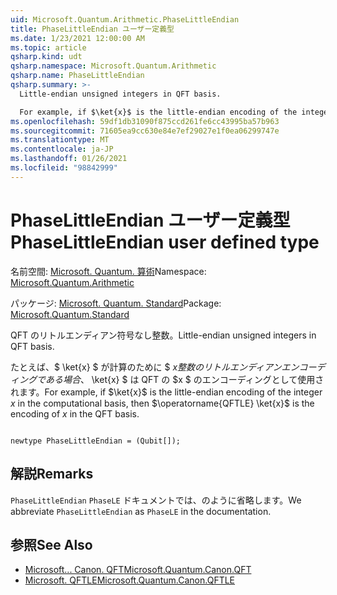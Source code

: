 ```yaml
---
uid: Microsoft.Quantum.Arithmetic.PhaseLittleEndian
title: PhaseLittleEndian ユーザー定義型
ms.date: 1/23/2021 12:00:00 AM
ms.topic: article
qsharp.kind: udt
qsharp.namespace: Microsoft.Quantum.Arithmetic
qsharp.name: PhaseLittleEndian
qsharp.summary: >-
  Little-endian unsigned integers in QFT basis.

  For example, if $\ket{x}$ is the little-endian encoding of the integer $x$ in the computational basis, then $\operatorname{QFTLE} \ket{x}$ is the encoding of $x$ in the QFT basis.
ms.openlocfilehash: 59df1db31090f875ccd261fe6cc43995ba57b963
ms.sourcegitcommit: 71605ea9cc630e84e7ef29027e1f0ea06299747e
ms.translationtype: MT
ms.contentlocale: ja-JP
ms.lasthandoff: 01/26/2021
ms.locfileid: "98842999"
---
```

# <a name="phaselittleendian-user-defined-type"></a><span data-ttu-id="89b13-102">PhaseLittleEndian ユーザー定義型</span><span class="sxs-lookup"><span data-stu-id="89b13-102">PhaseLittleEndian user defined type</span></span>

<span data-ttu-id="89b13-103">名前空間: [Microsoft. Quantum. 算術](xref:Microsoft.Quantum.Arithmetic)</span><span class="sxs-lookup"><span data-stu-id="89b13-103">Namespace: [Microsoft.Quantum.Arithmetic](xref:Microsoft.Quantum.Arithmetic)</span></span>

<span data-ttu-id="89b13-104">パッケージ: [Microsoft. Quantum. Standard](https://nuget.org/packages/Microsoft.Quantum.Standard)</span><span class="sxs-lookup"><span data-stu-id="89b13-104">Package: [Microsoft.Quantum.Standard](https://nuget.org/packages/Microsoft.Quantum.Standard)</span></span>


<span data-ttu-id="89b13-105">QFT のリトルエンディアン符号なし整数。</span><span class="sxs-lookup"><span data-stu-id="89b13-105">Little-endian unsigned integers in QFT basis.</span></span>

<span data-ttu-id="89b13-106">たとえば、$ \ket{x} $ が計算のために $ $x 整数のリトルエンディアンエンコーディングである場合、$ \ket{x} $ は QFT の $x $ のエンコーディングとして使用されます。</span><span class="sxs-lookup"><span data-stu-id="89b13-106">For example, if $\ket{x}$ is the little-endian encoding of the integer $x$ in the computational basis, then $\operatorname{QFTLE} \ket{x}$ is the encoding of $x$ in the QFT basis.</span></span>

```qsharp

newtype PhaseLittleEndian = (Qubit[]);
```



## <a name="remarks"></a><span data-ttu-id="89b13-107">解説</span><span class="sxs-lookup"><span data-stu-id="89b13-107">Remarks</span></span>

<span data-ttu-id="89b13-108">`PhaseLittleEndian` `PhaseLE` ドキュメントでは、のように省略します。</span><span class="sxs-lookup"><span data-stu-id="89b13-108">We abbreviate `PhaseLittleEndian` as `PhaseLE` in the documentation.</span></span>

## <a name="see-also"></a><span data-ttu-id="89b13-109">参照</span><span class="sxs-lookup"><span data-stu-id="89b13-109">See Also</span></span>

- [<span data-ttu-id="89b13-110">Microsoft... Canon. QFT</span><span class="sxs-lookup"><span data-stu-id="89b13-110">Microsoft.Quantum.Canon.QFT</span></span>](xref:Microsoft.Quantum.Canon.QFT)
- [<span data-ttu-id="89b13-111">Microsoft. QFTLE</span><span class="sxs-lookup"><span data-stu-id="89b13-111">Microsoft.Quantum.Canon.QFTLE</span></span>](xref:Microsoft.Quantum.Canon.QFTLE)